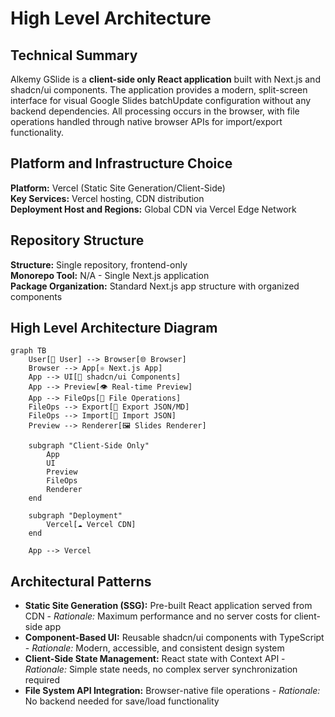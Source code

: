 # High Level Architecture

## Technical Summary
Alkemy GSlide is a **client-side only React application** built with Next.js and shadcn/ui components. The application provides a modern, split-screen interface for visual Google Slides batchUpdate configuration without any backend dependencies. All processing occurs in the browser, with file operations handled through native browser APIs for import/export functionality.

## Platform and Infrastructure Choice
**Platform:** Vercel (Static Site Generation/Client-Side)  
**Key Services:** Vercel hosting, CDN distribution  
**Deployment Host and Regions:** Global CDN via Vercel Edge Network

## Repository Structure
**Structure:** Single repository, frontend-only  
**Monorepo Tool:** N/A - Single Next.js application  
**Package Organization:** Standard Next.js app structure with organized components

## High Level Architecture Diagram

```mermaid
graph TB
    User[👤 User] --> Browser[🌐 Browser]
    Browser --> App[⚛️ Next.js App]
    App --> UI[🎨 shadcn/ui Components]
    App --> Preview[👁️ Real-time Preview]
    App --> FileOps[📁 File Operations]
    FileOps --> Export[💾 Export JSON/MD]
    FileOps --> Import[📂 Import JSON]
    Preview --> Renderer[🖼️ Slides Renderer]
    
    subgraph "Client-Side Only"
        App
        UI
        Preview
        FileOps
        Renderer
    end
    
    subgraph "Deployment"
        Vercel[☁️ Vercel CDN]
    end
    
    App --> Vercel
```

## Architectural Patterns
- **Static Site Generation (SSG):** Pre-built React application served from CDN - _Rationale:_ Maximum performance and no server costs for client-side app
- **Component-Based UI:** Reusable shadcn/ui components with TypeScript - _Rationale:_ Modern, accessible, and consistent design system
- **Client-Side State Management:** React state with Context API - _Rationale:_ Simple state needs, no complex server synchronization required
- **File System API Integration:** Browser-native file operations - _Rationale:_ No backend needed for save/load functionality
